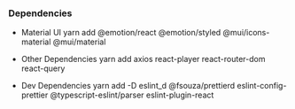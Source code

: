 ### Dependencies
- Material UI
yarn add @emotion/react @emotion/styled @mui/icons-material @mui/material

- Other Dependencies
yarn add axios react-player react-router-dom react-query

- Dev Dependencies
yarn add -D eslint_d @fsouza/prettierd  eslint-config-prettier @typescript-eslint/parser eslint-plugin-react
